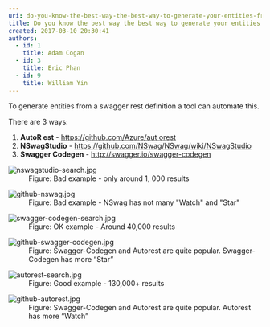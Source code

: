 ```yaml
---
uri: do-you-know-the-best-way-the-best-way-to-generate-your-entities-from-swagger
title: Do you know the best way the best way to generate your entities from swagger?
created: 2017-03-10 20:30:41
authors:
  - id: 1
    title: Adam Cogan
  - id: 3
    title: Eric Phan
  - id: 9
    title: William Yin
---
```





<span class='intro'> <p>To generate entities from a&#160;swagger rest definition a tool can automate this. <br></p><p>There are 3 ways&#58; <br></p> </span>

<ol><li> 
      <b>AutoR est</b> -&#160;<a href="https&#58;//github.com/Azure/autorest" target="_blank">https&#58;//github.com/Azure/aut orest</a><br></li><li> 
      <b>NSwagStudio</b> -&#160;<a href="https&#58;//github.com/NSwag/NSwag/wiki/NSwagStudio" target="_blank">https&#58;//github.com/NSwag/NSwag/wiki/NSwagStudio</a><br></li><li>
      <b>Swagger&#160;Codegen</b> -&#160;<a href="http&#58;//swagger.io/swagger-codegen">http&#58;//swagger.io/swagger-codegen</a>​<br></li></ol><dl class="badImage"><dt> <img src="/PublishingImages/nswagstudio-search.jpg" alt="nswagstudio-search.jpg" /> </dt><dd>Figure&#58; Bad example - only around 1, 000 results <br></dd></dl><dl class="badImage"><dt> <img src="/PublishingImages/github-nswag.jpg" alt="github-nswag.jpg" /> </dt><dd>Figure&#58; Bad example - NSwag has&#160;not many &quot;Watch&quot; and &quot;Star&quot;<br></dd></dl><dl class="image"><dt> <img src="/PublishingImages/swagger-codegen-search.jpg" alt="swagger-codegen-search.jpg" /></dt><dd>Figure&#58; OK example - Around 40,000 results<br></dd></dl><dl class="image"><dt> <img src="/PublishingImages/github-swagger-codegen.jpg" alt="github-swagger-codegen.jpg" style="margin&#58;0px;" /></dt><dd>Figure&#58; Swagger-Codegen and Autorest are quite popular. Swagger-Codegen has more “Star”&#160;<br></dd></dl><dl class="goodImage"><dt> <img src="/PublishingImages/autorest-search.jpg" alt="autorest-search.jpg" /> </dt><dd>Figure&#58; Good example - 130,000+ results</dd></dl><dl class="goodImage"><dt><img src="/PublishingImages/github-autorest.jpg" alt="github-autorest.jpg" style="margin&#58;0px;" /><br></dt><dd>Figure&#58;&#160;Swagger-Codegen and Autorest are quite popular. Autorest has more “Watch”<br></dd></dl>


